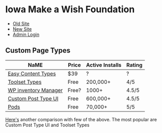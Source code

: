 # Iowa Make a Wish Foundation

- [Old Site](http://iowa.wish.org)
- [New Site](109.73.231.179/~jollyhol/)
- [Admin Login]()

## Custom Page Types

| NaME | Price | Active Installs | Rating |
| -- | -- | -- | -- |
| [Easy Content Types](https://themeisle.com/plugins/easy-content-types/) | $39 | ? | ? |
| [Toolset Types](https://wordpress.org/plugins/types/) | Free | 200,000+ | 4/5 |
| [WP inventory Manager](https://wordpress.org/plugins/wp-inventory-manager/) | Free? | 1000+ | 4.5/5 |
| [Custom Post Type UI](https://wordpress.org/plugins/custom-post-type-ui/) | Free | 600,000+ | 4.5/5 |
| [Pods](https://wordpress.org/plugins/pods/) | Free | 70,000+ | 5/5 | 

[Here's](https://blog.templatetoaster.com/wordpress-custom-post-type-plugins/) another comparison with few of the above.
The most popular are Custom Post Type UI and Toolset Types
